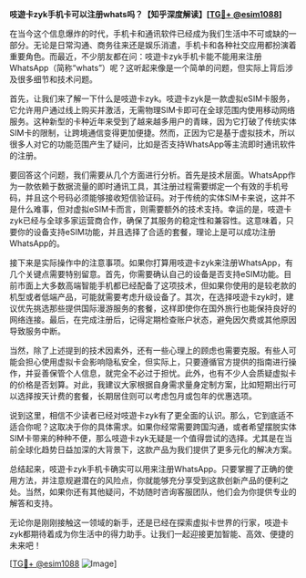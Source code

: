 **吱遊卡zyk手机卡可以注册whats吗？【知乎深度解读】[[TG💪+ @esim1088](https://t.me/s/esim1088)]**

在当今这个信息爆炸的时代，手机卡和通讯软件已经成为我们生活中不可或缺的一部分。无论是日常沟通、商务往来还是娱乐消遣，手机卡和各种社交应用都扮演着重要角色。而最近，不少朋友都在问：吱遊卡zyk手机卡能不能用来注册WhatsApp（简称“whats”）呢？这听起来像是一个简单的问题，但实际上背后涉及很多细节和技术问题。

首先，让我们来了解一下什么是吱遊卡zyk。吱遊卡zyk是一款虚拟eSIM卡服务，它允许用户通过线上购买并激活，无需物理SIM卡即可在全球范围内使用移动网络服务。这种新型的卡种近年来受到了越来越多用户的青睐，因为它打破了传统实体SIM卡的限制，让跨境通信变得更加便捷。然而，正因为它是基于虚拟技术，所以很多人对它的功能范围产生了疑问，比如是否支持WhatsApp等主流即时通讯软件的注册。

要回答这个问题，我们需要从几个方面进行分析。首先是技术层面。WhatsApp作为一款依赖于数据流量的即时通讯工具，其注册过程需要绑定一个有效的手机号码，并且这个号码必须能够接收短信验证码。对于传统的实体SIM卡来说，这并不是什么难事，但对虚拟eSIM卡而言，则需要额外的技术支持。幸运的是，吱遊卡zyk已经与全球多家运营商合作，确保了其服务的稳定性和兼容性。这意味着，只要你的设备支持eSIM功能，并且选择了合适的套餐，理论上是可以成功注册WhatsApp的。

接下来是实际操作中的注意事项。如果你打算用吱遊卡zyk来注册WhatsApp，有几个关键点需要特别留意。首先，你需要确认自己的设备是否支持eSIM功能。目前市面上大多数高端智能手机都已经配备了这项技术，但如果你使用的是较老款的机型或者低端产品，可能就需要考虑升级设备了。其次，在选择吱遊卡zyk时，建议优先挑选那些提供国际漫游服务的套餐，这样即使你在国外旅行也能保持良好的网络连接。最后，在完成注册后，记得定期检查账户状态，避免因欠费或其他原因导致服务中断。

当然，除了上述提到的技术因素外，还有一些心理上的顾虑也需要克服。有些人可能会担心使用虚拟卡会影响隐私安全，但实际上，只要遵循官方提供的指南进行操作，并妥善保管个人信息，就完全不必过于担忧。此外，也有不少人会质疑虚拟卡的价格是否划算。对此，我建议大家根据自身需求量身定制方案，比如短期出行可以选择按天计费的套餐，长期居住则可以考虑包月或包年的优惠选项。

说到这里，相信不少读者已经对吱遊卡zyk有了更全面的认识。那么，它到底适不适合你呢？这取决于你的具体需求。如果你经常需要跨国沟通，或者希望摆脱实体SIM卡带来的种种不便，那么吱遊卡zyk无疑是一个值得尝试的选择。尤其是在当前全球化趋势日益加深的大背景下，这款产品为我们提供了更多元化的解决方案。

总结起来，吱遊卡zyk手机卡确实可以用来注册WhatsApp。只要掌握了正确的使用方法，并注意规避潜在的风险点，你就能够充分享受到这款创新产品的便利之处。当然，如果你还有其他疑问，不妨随时咨询客服团队，他们会为你提供专业的解答和支持。

无论你是刚刚接触这一领域的新手，还是已经在探索虚拟卡世界的行家，吱遊卡zyk都期待着成为你生活中的得力助手。让我们一起迎接更加智能、高效、便捷的未来吧！

[[TG💪+ @esim1088](https://t.me/s/esim1088) ![Image](https://i.postimg.cc/4NQfJmqS/Snipaste-2025-05-13-00-14-12.png)]
